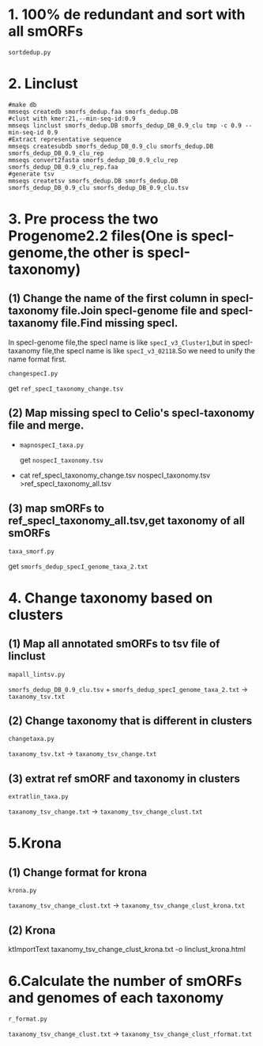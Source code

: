 # 1. 100% de redundant and sort with all smORFs
`sortdedup.py`

# 2. Linclust
```
#make db
mmseqs createdb smorfs_dedup.faa smorfs_dedup.DB
#clust with kmer:21,--min-seq-id:0.9
mmseqs linclust smorfs_dedup.DB smorfs_dedup_DB_0.9_clu tmp -c 0.9 --min-seq-id 0.9 
#Extract representative sequence
mmseqs createsubdb smorfs_dedup_DB_0.9_clu smorfs_dedup.DB smorfs_dedup_DB_0.9_clu_rep 
mmseqs convert2fasta smorfs_dedup_DB_0.9_clu_rep  smorfs_dedup_DB_0.9_clu_rep.faa
#generate tsv
mmseqs createtsv smorfs_dedup.DB smorfs_dedup.DB smorfs_dedup_DB_0.9_clu smorfs_dedup_DB_0.9_clu.tsv 
```

# 3. Pre process the two Progenome2.2 files(One is specI-genome,the other is specI-taxonomy)
## (1) Change the name of the first column in specI-taxonomy file.Join specI-genome file and specI-taxanomy file.Find missing specI.
In specI-genome file,the specI name is like `specI_v3_Cluster1`,but in specI-taxanomy file,the specI name is like `specI_v3_02118`.So we need to unify the name format first.

`changespecI.py`

get `ref_specI_taxonomy_change.tsv`
## (2) Map missing specI to Celio's specI-taxonomy file and merge.
- `mapnospecI_taxa.py`
  
  get `nospecI_taxonomy.tsv`
- cat ref_specI_taxonomy_change.tsv nospecI_taxonomy.tsv >ref_specI_taxonomy_all.tsv
## (3) map smORFs to ref_specI_taxonomy_all.tsv,get taxonomy of all smORFs
`taxa_smorf.py`

get `smorfs_dedup_specI_genome_taxa_2.txt`

# 4. Change taxonomy based on clusters
## (1) Map all annotated smORFs to tsv file of linclust
`mapall_lintsv.py`

`smorfs_dedup_DB_0.9_clu.tsv` + `smorfs_dedup_specI_genome_taxa_2.txt` → `taxanomy_tsv.txt`
## (2) Change taxonomy that is different in clusters
`changetaxa.py`

`taxanomy_tsv.txt` → `taxanomy_tsv_change.txt`
## (3) extrat ref smORF and taxonomy in clusters
`extratlin_taxa.py`

`taxanomy_tsv_change.txt` → `taxanomy_tsv_change_clust.txt`

# 5.Krona
## (1) Change format for krona
`krona.py`

`taxanomy_tsv_change_clust.txt` → `taxanomy_tsv_change_clust_krona.txt`
## (2) Krona
ktImportText taxanomy_tsv_change_clust_krona.txt -o linclust_krona.html

# 6.Calculate the number of smORFs and genomes of each taxonomy
`r_format.py`

`taxanomy_tsv_change_clust.txt` → `taxanomy_tsv_change_clust_rformat.txt`

